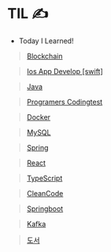 # TIL ✍️

- Today I Learned!

> [Blockchain](https://github.com/sjh9391985/TIL/tree/main/blockchain)

> [Ios App Develop [swift]](https://github.com/sjh9391985/TIL/tree/main/ios)

> [Java](https://github.com/sjh9391985/TIL/tree/main/Java)

> [Programers Codingtest](https://github.com/sjh9391985/TIL/tree/main/programers/LV1)

> [Docker](https://github.com/sjh9391985/TIL/tree/main/Docker)

> [MySQL](https://github.com/sjh9391985/TIL/tree/main/MySQL)

> [Spring](https://github.com/sjh9391985/TIL/tree/main/Spring)

> [React](https://github.com/sjh9391985/TIL/tree/main/React)

> [TypeScript](https://github.com/sjh9391985/TIL/tree/main/typescript)

> [CleanCode](https://github.com/sjh9391985/TIL/tree/main/CleanCode)

> [Springboot](https://github.com/sjh9391985/TIL/tree/main/Springboot)

> [Kafka](https://github.com/sjh9391985/TIL/tree/main/Kafka)

> [도서](https://github.com/sjh9391985/TIL/tree/main/book)

